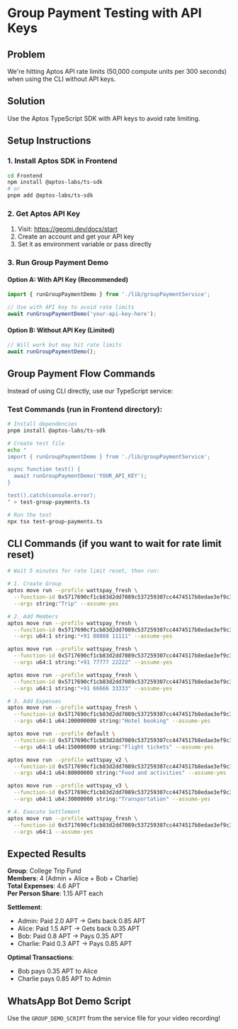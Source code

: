 # Group Payment Testing with API Keys

## Problem
We're hitting Aptos API rate limits (50,000 compute units per 300 seconds) when using the CLI without API keys.

## Solution
Use the Aptos TypeScript SDK with API keys to avoid rate limiting.

## Setup Instructions

### 1. Install Aptos SDK in Frontend
```bash
cd Frontend
npm install @aptos-labs/ts-sdk
# or
pnpm add @aptos-labs/ts-sdk
```

### 2. Get Aptos API Key
1. Visit: https://geomi.dev/docs/start
2. Create an account and get your API key
3. Set it as environment variable or pass directly

### 3. Run Group Payment Demo

#### Option A: With API Key (Recommended)
```typescript
import { runGroupPaymentDemo } from './lib/groupPaymentService';

// Use with API key to avoid rate limits
await runGroupPaymentDemo('your-api-key-here');
```

#### Option B: Without API Key (Limited)
```typescript
// Will work but may hit rate limits
await runGroupPaymentDemo();
```

## Group Payment Flow Commands

Instead of using CLI directly, use our TypeScript service:

### Test Commands (run in Frontend directory):
```bash
# Install dependencies
pnpm install @aptos-labs/ts-sdk

# Create test file
echo "
import { runGroupPaymentDemo } from './lib/groupPaymentService';

async function test() {
  await runGroupPaymentDemo('YOUR_API_KEY');
}

test().catch(console.error);
" > test-group-payments.ts

# Run the test
npx tsx test-group-payments.ts
```

## CLI Commands (if you want to wait for rate limit reset)

```bash
# Wait 5 minutes for rate limit reset, then run:

# 1. Create Group
aptos move run --profile wattspay_fresh \
  --function-id 0x5717690cf1cb83d2dd7089c537259307cc4474517b8edae3ef9c3fd5205e1703::group_treasury::create_group \
  --args string:"Trip" --assume-yes

# 2. Add Members  
aptos move run --profile wattspay_fresh \
  --function-id 0x5717690cf1cb83d2dd7089c537259307cc4474517b8edae3ef9c3fd5205e1703::group_treasury::add_member \
  --args u64:1 string:"+91 88888 11111" --assume-yes

aptos move run --profile wattspay_fresh \
  --function-id 0x5717690cf1cb83d2dd7089c537259307cc4474517b8edae3ef9c3fd5205e1703::group_treasury::add_member \
  --args u64:1 string:"+91 77777 22222" --assume-yes

aptos move run --profile wattspay_fresh \
  --function-id 0x5717690cf1cb83d2dd7089c537259307cc4474517b8edae3ef9c3fd5205e1703::group_treasury::add_member \
  --args u64:1 string:"+91 66666 33333" --assume-yes

# 3. Add Expenses
aptos move run --profile wattspay_fresh \
  --function-id 0x5717690cf1cb83d2dd7089c537259307cc4474517b8edae3ef9c3fd5205e1703::group_treasury::add_expense \
  --args u64:1 u64:200000000 string:"Hotel booking" --assume-yes

aptos move run --profile default \
  --function-id 0x5717690cf1cb83d2dd7089c537259307cc4474517b8edae3ef9c3fd5205e1703::group_treasury::add_expense \
  --args u64:1 u64:150000000 string:"Flight tickets" --assume-yes

aptos move run --profile wattspay_v2 \
  --function-id 0x5717690cf1cb83d2dd7089c537259307cc4474517b8edae3ef9c3fd5205e1703::group_treasury::add_expense \
  --args u64:1 u64:80000000 string:"Food and activities" --assume-yes

aptos move run --profile wattspay_v3 \
  --function-id 0x5717690cf1cb83d2dd7089c537259307cc4474517b8edae3ef9c3fd5205e1703::group_treasury::add_expense \
  --args u64:1 u64:30000000 string:"Transportation" --assume-yes

# 4. Execute Settlement
aptos move run --profile wattspay_fresh \
  --function-id 0x5717690cf1cb83d2dd7089c537259307cc4474517b8edae3ef9c3fd5205e1703::group_treasury::execute_optimal_settlement \
  --args u64:1 --assume-yes
```

## Expected Results

**Group**: College Trip Fund  
**Members**: 4 (Admin + Alice + Bob + Charlie)  
**Total Expenses**: 4.6 APT  
**Per Person Share**: 1.15 APT each  

**Settlement**:
- Admin: Paid 2.0 APT → Gets back 0.85 APT
- Alice: Paid 1.5 APT → Gets back 0.35 APT  
- Bob: Paid 0.8 APT → Pays 0.35 APT
- Charlie: Paid 0.3 APT → Pays 0.85 APT

**Optimal Transactions**:
- Bob pays 0.35 APT to Alice
- Charlie pays 0.85 APT to Admin

## WhatsApp Bot Demo Script

Use the `GROUP_DEMO_SCRIPT` from the service file for your video recording!